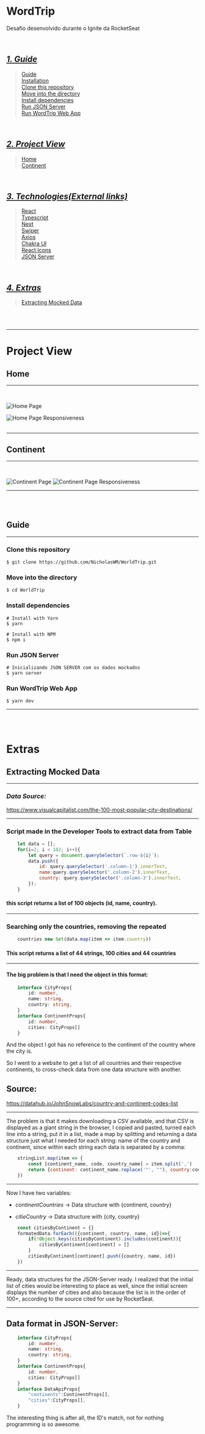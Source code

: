# WordTrip
Desafio desenvolvido durante o Ignite da RocketSeat

<br />

[***1. Guide***](#guide)
--------------------------------

> [Guide](#guide) <br />
> [Installation](#Installation) <br />
> [Clone this repository](#Clone-this-repository) <br />
> [Move into the directory](#Move-into-the-directory) <br />
> [Install dependencies](#Install-dependencies) <br />
> [Run JSON Server](#Run-JSON-Server) <br />
> [Run WordTrip Web App](#Run-WordTrip-Web-App) <br />

<br />

[***2. Project View***](#project-view)
--------------------------------

> [Home](#home) <br />
> [Continent](#continent) <br />

<br />


[***3. Technologies(External links)***](#)
--------------------------------

> [React](https://github.com/facebook/react/) <br />
> [Typescript](https://github.com/microsoft/TypeScript) <br />
> [Next](https://nextjs.org/docs/getting-started) <br />
> [Swiper](https://swiperjs.com/get-started) <br />
> [Axios](https://github.com/axios/axios) <br />
> [Chakra UI](https://chakra-ui.com/docs/getting-started) <br />
> [React Icons](https://react-icons.github.io/react-icons/) <br />
> [JSON Server](https://github.com/typicode/json-server) <br />


<br />

[***4. Extras***](#extras)
--------------------------------

> [Extracting Mocked Data](#Extracting-Mocked-Data) <br />

<br />

<br />
<hr />

# Project View

## Home
<hr />

<br />

![Home Page](/docs/home.gif)


![Home Page Responsiveness](/docs/home_responsible.gif)
<br />
<br />
<hr />


## Continent
<hr />
<br />

![Continent Page](/docs/continent.gif)
![Continent Page Responsiveness](/docs/continent_responsible.gif)
<br />
<hr />
<!-- <h3 align="center">Você pode acessar o projeto <a href="#" target="_blank">clicando aqui</a></h3>
<hr /> -->

<br />
<br />


## Guide
<hr />

### Clone this repository
```
$ git clone https://github.com/NicholasWM/WorldTrip.git
```

### Move into the directory
```
$ cd WorldTrip
```

### Install dependencies

```
# Install with Yarn
$ yarn

# Install with NPM
$ npm i
```

### Run JSON Server
```
# Inicializando JSON SERVER com os dados mockados
$ yarn server
```

### Run WordTrip Web App
```
$ yarn dev
```
---
<br />
<br />

# Extras

## Extracting Mocked Data
---
### *Data Source:*
https://www.visualcapitalist.com/the-100-most-popular-city-destinations/

---

### Script made in the Developer Tools to extract data from Table

```js
    let data = [];
    for(i=2; i < 102; i++){
        let query = document.querySelector(`.row-${i}`);
        data.push({
            id: query.querySelector('.column-1').innerText,
            name:query.querySelector('.column-2').innerText,
            country: query.querySelector('.column-3').innerText,
        });
    }
```
#### this script returns a list of 100 objects (id, name, country).
---

### Searching only the countries, removing the repeated

```js
    countries new Set(data.map(item => item.country))
```

#### This script returns a list of 44 strings, 100 cities and 44 countries
---
#### The big problem is that I need the object in this format:
```ts
    interface CityProps{
        id: number,
        name: string,
        country: string,
    }
    interface ContinentProps{
        id: number,
        cities: CityProps[] 
    }
```

And the object I got has no reference to the continent of the country where the city is.

So I went to a website to get a list of all countries and their respective continents, to cross-check data from one data structure with another.

## Source:

https://datahub.io/JohnSnowLabs/country-and-continent-codes-list

---

The problem is that it makes downloading a CSV available, and that CSV is displayed as a giant string in the browser, I copied and pasted, turned each line into a string, put it in a list, made a map by splitting and returning a data structure just what I needed for each string: name of the country and continent, since within each string each data is separated by a comma:
```js
    stringList.map(item => {
        const [continent_name, code, country_name] = item.split(',')
        return {continent: continent_name.replace('"', ""), country:country_name.replace('"', "")}
    })
```
---
Now I have two variables:

* *continentCountries* -> Data structure with {continent, country}

* *citieCountry* -> Data structure with {city, country}
```js
    const citiesByContinent = {}
    formatedData.forEach(({continent, country, name, id})=>{
        if(!Object.keys(citiesByContinent).includes(continent)){
            citiesByContinent[continent] = []    
        }
        citiesByContinent[continent].push({country, name, id})
    })
```
---
Ready, data structures for the JSON-Server ready.
I realized that the initial list of cities would be interesting to place as well, since the initial screen displays the number of cities and also because the list is in the order of 100+, according to the source cited for use by RocketSeat.

---
## Data format in JSON-Server:

```ts
    interface CityProps{
        id: number,
        name: string,
        country: string,
    }
    interface ContinentProps{
        id: number,
        cities: CityProps[] 
    }
    interface DataApiProps{
        "continents":ContinentProps[],
        "cities":CityProps[],
    }
```


The interesting thing is after all, the ID's match, not for nothing programming is so awesome.
